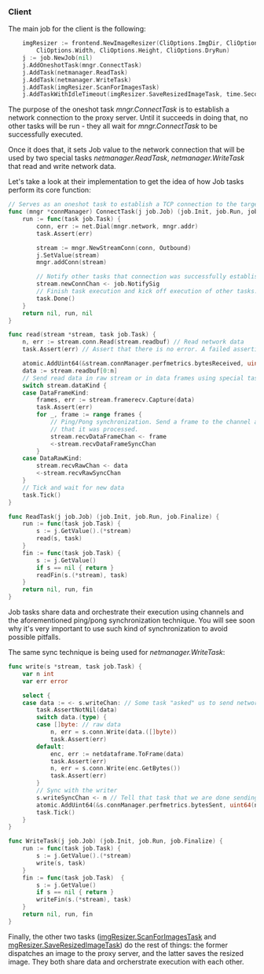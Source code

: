 ### Client

The main job for the client is the following:
```go
    imgResizer := frontend.NewImageResizer(CliOptions.ImgDir, CliOptions.OutputDir,
        CliOptions.Width, CliOptions.Height, CliOptions.DryRun)
    j := job.NewJob(nil)
    j.AddOneshotTask(mngr.ConnectTask)
    j.AddTask(netmanager.ReadTask)
    j.AddTask(netmanager.WriteTask)
    j.AddTask(imgResizer.ScanForImagesTask)
    j.AddTaskWithIdleTimeout(imgResizer.SaveResizedImageTask, time.Second * 8)
```
The purpose of the oneshot task _mngr.ConnectTask_ is to establish a network connection to the proxy server. Until it 
succeeds in doing that, no other tasks will be run - they all wait for _mngr.ConnectTask_ to be successfully executed.

Once it does that, it sets Job value to the network connection that will be used by two special tasks _netmanager.ReadTask_,
_netmanager.WriteTask_ that read and write network data.

Let's take a look at their implementation to get the idea of how Job tasks perform its core function:
```go
// Serves as an oneshot task to establish a TCP connection to the target host
func (mngr *connManager) ConnectTask(j job.Job) (job.Init, job.Run, job.Finalize) {
	run := func(task job.Task) {
		conn, err := net.Dial(mngr.network, mngr.addr)
		task.Assert(err)

		stream := mngr.NewStreamConn(conn, Outbound)
		j.SetValue(stream)
		mngr.addConn(stream)

		// Notify other tasks that connection was successfully established
		stream.newConnChan <- job.NotifySig
		// Finish task execution and kick off execution of other tasks.
		task.Done()
	}
	return nil, run, nil
}
```

```go
func read(stream *stream, task job.Task) {
	n, err := stream.conn.Read(stream.readbuf) // Read network data
	task.Assert(err) // Assert that there is no error. A failed assertion will stop job execution.

	atomic.AddUint64(&stream.connManager.perfmetrics.bytesReceived, uint64(n))
	data := stream.readbuf[0:n]
	// Send read data in raw stream or in data frames using special task channels
	switch stream.dataKind {
	case DataFrameKind:
		frames, err := stream.framerecv.Capture(data)
		task.Assert(err)
		for _, frame := range frames {
			// Ping/Pong synchronization. Send a frame to the channel and wait for a notification from another task
			// that it was processed.
			stream.recvDataFrameChan <- frame
			<-stream.recvDataFrameSyncChan
		}
	case DataRawKind:
		stream.recvRawChan <- data
		<-stream.recvRawSyncChan
	}
	// Tick and wait for new data
	task.Tick()
}

func ReadTask(j job.Job) (job.Init, job.Run, job.Finalize) {
	run := func(task job.Task) {
		s := j.GetValue().(*stream)
		read(s, task)
	}
	fin := func(task job.Task) {
		s := j.GetValue()
		if s == nil { return }
		readFin(s.(*stream), task)
	}
	return nil, run, fin
}
```
Job tasks share data and orchestrate their execution using channels and the aforementioned ping/pong synchronization
technique. You will see soon why it's very important to use such kind of synchronization to avoid possible pitfalls.

The same sync technique is being used for _netmanager.WriteTask_:
```go
func write(s *stream, task job.Task) {
	var n int
	var err error

	select {
	case data := <- s.writeChan: // Some task "asked" us to send network data
		task.AssertNotNil(data)
		switch data.(type) {
		case []byte: // raw data
			n, err = s.conn.Write(data.([]byte))
			task.Assert(err)
		default:
			enc, err := netdataframe.ToFrame(data)
			task.Assert(err)
			n, err = s.conn.Write(enc.GetBytes())
			task.Assert(err)
		}
		// Sync with the writer
		s.writeSyncChan <- n // Tell that task that we are done sending data
		atomic.AddUint64(&s.connManager.perfmetrics.bytesSent, uint64(n))
		task.Tick()
	}
}

func WriteTask(j job.Job) (job.Init, job.Run, job.Finalize) {
	run := func(task job.Task) {
		s := j.GetValue().(*stream)
		write(s, task)
	}
	fin := func(task job.Task)  {
		s := j.GetValue()
		if s == nil { return }
		writeFin(s.(*stream), task)
	}
	return nil, run, fin
}
```
Finally, the other two tasks ([imgResizer.ScanForImagesTask](https://github.com/AgentCoop/go-work-tcpbalancer/blob/main/internal/task/frontend/imgresize.go#L87)
and [mgResizer.SaveResizedImageTask](https://github.com/AgentCoop/go-work-tcpbalancer/blob/main/internal/task/frontend/imgresize.go#L38))
do the rest of things: the former dispatches an image to the proxy server, and the latter saves the resized image. They
both share data and orcherstrate execution with each other.
